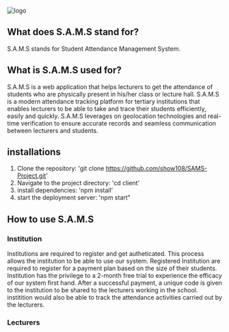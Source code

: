 ![logo](relative/path/in/repository/to/25.png)
## What does S.A.M.S stand for?
S.A.M.S stands for Student Attendance Management System.
## What is S.A.M.S used for?
S.A.M.S is a web application that helps lecturers to get the attendance of students who are physically present in his/her class or lecture hall.
S.A.M.S is a modern attendance tracking platform for tertiary institutions that enables lecturers to be able to take and trace their students efficiently, easily and quickly. 
S.A.M.S leverages on geolocation technologies and real-time verification to ensure accurate records and seamless communication between lecturers and students.

## installations
1) Clone the repository: 'git clone https://github.com/show108/SAMS-Project.git'
2) Navigate to the project directory: 'cd client'
3) install dependencies: 'npm install'
4) start the deployment server: 'npm start"
## How to use S.A.M.S
### Institution
Institutions are required to register and get autheticated. This process allows the institution to be able to use our system. Registered Institution are required to register for a payment plan based on the size of their students. Institution has the privilege to a 2-month free trial to experience the efficacy of our system first hand.
After a successful payment, a unique code is given to the institution to be shared to the lecturers working in the school. institition would also be able to track the attendance activities carried out by the lecturers.
### Lecturers
